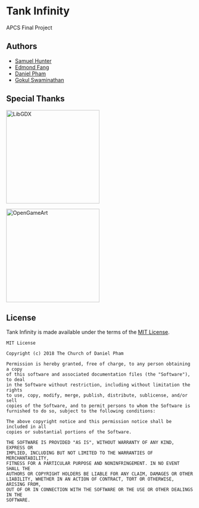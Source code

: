 # Tank Infinity

APCS Final Project

## Authors

* [Samuel Hunter](https://github.com/SamuelHunter)
* [Edmond Fang](https://github.com/seikurou)
* [Daniel Pham](https://github.com/danielpham172)
* [Gokul Swaminathan](https://github.com/JavaCafe01)

## Special Thanks

<a href='https://libgdx.badlogicgames.com/'><img width="250" alt='LibGDX' src='http://www.badlogicgames.com/forum/styles/libgdx/imageset/logo.png'/></a>

<a href='https://opengameart.org/'><img width="250" alt='OpenGameArt' src='https://orig00.deviantart.net/34e5/f/2010/149/b/c/opengameart_banner_300x100_by_qubodup.png'/></a>

## License

Tank Infinity is made available under the terms of the [MIT License](https://opensource.org/licenses/MIT).

```
MIT License

Copyright (c) 2018 The Church of Daniel Pham

Permission is hereby granted, free of charge, to any person obtaining a copy
of this software and associated documentation files (the "Software"), to deal
in the Software without restriction, including without limitation the rights
to use, copy, modify, merge, publish, distribute, sublicense, and/or sell
copies of the Software, and to permit persons to whom the Software is
furnished to do so, subject to the following conditions:

The above copyright notice and this permission notice shall be included in all
copies or substantial portions of the Software.

THE SOFTWARE IS PROVIDED "AS IS", WITHOUT WARRANTY OF ANY KIND, EXPRESS OR
IMPLIED, INCLUDING BUT NOT LIMITED TO THE WARRANTIES OF MERCHANTABILITY,
FITNESS FOR A PARTICULAR PURPOSE AND NONINFRINGEMENT. IN NO EVENT SHALL THE
AUTHORS OR COPYRIGHT HOLDERS BE LIABLE FOR ANY CLAIM, DAMAGES OR OTHER
LIABILITY, WHETHER IN AN ACTION OF CONTRACT, TORT OR OTHERWISE, ARISING FROM,
OUT OF OR IN CONNECTION WITH THE SOFTWARE OR THE USE OR OTHER DEALINGS IN THE
SOFTWARE.
```
